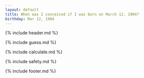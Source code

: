 ```yaml
---
layout: default
title: When was I conceived if I was born on March 12, 1904?
birthday: Mar 12, 1904
---
```


{% include header.md %}

{% include guess.md %}

{% include calculate.md %}

{% include safety.md %}

{% include footer.md %}



